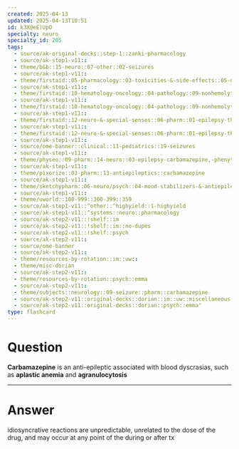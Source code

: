 ```yaml
---
created: 2025-04-13
updated: 2025-04-13T10:51
id: k3X@eE)UpO
specialty: neuro
specialty_id: 205
tags:
  - source/ak-original-decks::step-1::zanki-pharmacology
  - source/ak-step1-v11::
  - theme/b&b::15-neuro::07-other::02-seizures
  - source/ak-step1-v11::
  - theme/firstaid::05-pharmacology::03-toxicities-&-side-effects::05-drug-reactions---hematologic
  - source/ak-step1-v11::
  - theme/firstaid::10-hematology-oncology::04-pathology::09-nonhemolytic-normocytic-anemia::aplastic-anemia
  - source/ak-step1-v11::
  - theme/firstaid::10-hematology-oncology::04-pathology::09-nonhemolytic-normocytic-anemia::aplastic-anemia::causes
  - source/ak-step1-v11::
  - theme/firstaid::12-neuro-&-special-senses::06-pharm::01-epilepsy-therapy
  - source/ak-step1-v11::
  - theme/firstaid::12-neuro-&-special-senses::06-pharm::01-epilepsy-therapy::carbamazepine
  - source/ak-step1-v11::
  - source/ome-banner::clinical::11-pediatrics::19-seizures
  - source/ak-step1-v11::
  - theme/physeo::09-pharm::14-neuro::03-epilepsy-carbamazepine,-phenytoin,-gabapentin,-tiagabine
  - source/ak-step1-v11::
  - theme/pixorize::03-pharm::13-antiepileptics::carbamazepine
  - source/ak-step1-v11::
  - theme/sketchypharm::06-neuro/psych::04-mood-stabilizers-&-antiepileptic-drugs::05-carbamazepine,-phenytoin,-gabapentin,-tiagabine,-vigabatrin
  - source/ak-step1-v11::
  - theme/uworld::100-999::300-399::359
  - source/ak-step1-v11::^other::^highyield::1-highyield
  - source/ak-step1-v11::^systems::neuro::pharmacology
  - source/ak-step2-v11::!shelf::im
  - source/ak-step2-v11::!shelf::im::no-dupes
  - source/ak-step2-v11::!shelf::psych
  - source/ak-step2-v11::
  - source/ome-banner
  - source/ak-step2-v11::
  - theme/resources-by-rotation::im::uw::
  - theme/misc-dorian
  - source/ak-step2-v11::
  - theme/resources-by-rotation::psych::emma
  - source/ak-step2-v11::
  - theme/subjects::neurology::09-seizure::pharm::carbamazepine
  - source/ak-step2-v11::original-decks::dorian::im::uw::miscellaneous
  - source/ak-step2-v11::original-decks::dorian::psych::emma"
type: flashcard
---
```


# Question
**Carbamazepine** is an anti-epileptic associated with blood dyscrasias, such as **aplastic anemia** and **agranulocytosis**

---

# Answer
idiosyncrative reactions are unpredictable, unrelated to the dose of the drug, and may occur at any point of the during or after tx